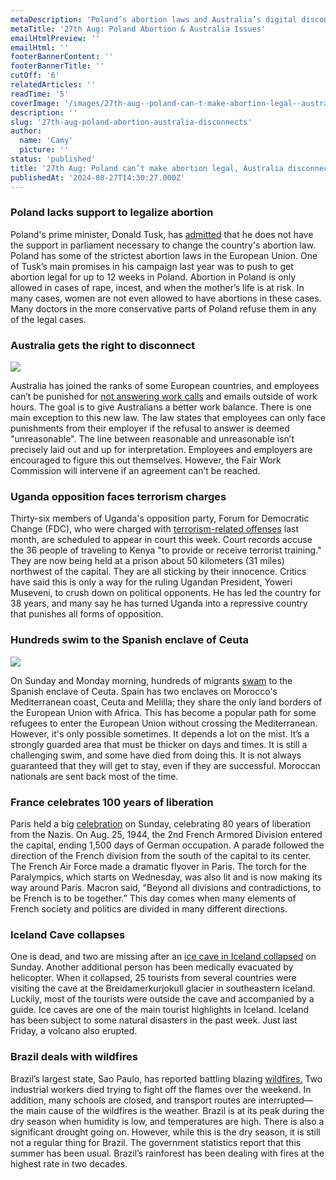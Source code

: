 ```yaml
---
metaDescription: 'Poland’s abortion laws and Australia’s digital disconnect take focus on August 27th updates.'
metaTitle: '27th Aug: Poland Abortion & Australia Issues'
emailHtmlPreview: ''
emailHtml: ''
footerBannerContent: ''
footerBannerTitle: ''
cutOff: '6'
relatedArticles: ''
readTime: '5'
coverImage: '/images/27th-aug--poland-can-t-make-abortion-legal--australia-disconnects--M0Nj.webp'
description: ''
slug: '27th-aug-poland-abortion-australia-disconnects'
author:
  name: 'Camy'
  picture: ''
status: 'published'
title: '27th Aug: Poland can’t make abortion legal, Australia disconnects'
publishedAt: '2024-08-27T14:30:27.000Z'
---
```


### Poland lacks support to legalize abortion

Poland's prime minister, Donald Tusk, has [admitted](https://www.euronews.com/health/2024/08/24/polish-government-doesnt-have-votes-to-liberalise-strict-abortion-law-says-pm-donald-tusk) that he does not have the support in parliament necessary to change the country's abortion law. Poland has some of the strictest abortion laws in the European Union. One of Tusk’s main promises in his campaign last year was to push to get abortion legal for up to 12 weeks in Poland. Abortion in Poland is only allowed in cases of rape, incest, and when the mother’s life is at risk. In many cases, women are not even allowed to have abortions in these cases. Many doctors in the more conservative parts of Poland refuse them in any of the legal cases.

### Australia gets the right to disconnect

![](/images/27th-aug--poland-can-t-make-abortion-legal--australia-disconnects--AxMD.webp)

Australia has joined the ranks of some European countries, and employees can’t be punished for [not answering work calls](https://www.dw.com/en/australian-workers-now-have-the-right-to-disconnect/a-70045955#:~:text=Australian%20workers%20will%20now%20have,texts%20outside%20of%20work%20hours.) and emails outside of work hours. The goal is to give Australians a better work balance. There is one main exception to this new law. The law states that employees can only face punishments from their employer if the refusal to answer is deemed "unreasonable". The line between reasonable and unreasonable isn’t precisely laid out and up for interpretation. Employees and employers are encouraged to figure this out themselves. However, the Fair Work Commission will intervene if an agreement can’t be reached.

### Uganda opposition faces terrorism charges

Thirty-six members of Uganda's opposition party, Forum for Democratic Change (FDC), who were charged with [terrorism-related offenses](https://www.dw.com/en/ugandas-opposition-leaders-arrested-charged-with-terrorism/a-70017547) last month, are scheduled to appear in court this week. Court records accuse the 36 people of traveling to Kenya "to provide or receive terrorist training." They are now being held at a prison about 50 kilometers (31 miles) northwest of the capital. They are all sticking by their innocence. Critics have said this is only a way for the ruling Ugandan President, Yoweri Museveni, to crush down on political opponents. He has led the country for 38 years, and many say he has turned Uganda into a repressive country that punishes all forms of opposition.

### Hundreds swim to the Spanish enclave of Ceuta

![](/images/27th-aug--poland-can-t-make-abortion-legal--australia-disconnects--uganda-opposition-faces-charges-b-YyMD.webp)

On Sunday and Monday morning, hundreds of migrants [swam](https://www.reuters.com/world/dozens-migrants-swim-into-spains-ceuta-enclave-morocco-2024-08-26/) to the Spanish enclave of Ceuta. Spain has two enclaves on Morocco's Mediterranean coast, Ceuta and Melilla; they share the only land borders of the European Union with Africa. This has become a popular path for some refugees to enter the European Union without crossing the Mediterranean. However, it's only possible sometimes. It depends a lot on the mist. It’s a strongly guarded area that must be thicker on days and times. It is still a challenging swim, and some have died from doing this. It is not always guaranteed that they will get to stay, even if they are successful. Moroccan nationals are sent back most of the time.

### France celebrates 100 years of liberation

Paris held a big [celebration](https://www.japantimes.co.jp/news/2024/08/26/world/paris-80th-anniversary-wwii/) on Sunday, celebrating 80 years of liberation from the Nazis. On Aug. 25, 1944, the 2nd French Armored Division entered the capital, ending 1,500 days of German occupation. A parade followed the direction of the French division from the south of the capital to its center. The French Air Force made a dramatic flyover in Paris. The torch for the Paralympics, which starts on Wednesday, was also lit and is now making its way around Paris. Macron said, "Beyond all divisions and contradictions, to be French is to be together.” This day comes when many elements of French society and politics are divided in many different directions.

### Iceland Cave collapses

One is dead, and two are missing after an [ice cave in Iceland collapsed](https://edition.cnn.com/2024/08/26/europe/ice-cave-collapse-iceland-intl-hnk/index.html) on Sunday. Another additional person has been medically evacuated by helicopter. When it collapsed, 25 tourists from several countries were visiting the cave at the Breidamerkurjokull glacier in southeastern Iceland. Luckily, most of the tourists were outside the cave and accompanied by a guide. Ice caves are one of the main tourist highlights in Iceland. Iceland has been subject to some natural disasters in the past week. Just last Friday, a volcano also erupted.

### Brazil deals with wildfires

Brazil’s largest state, Sao Paulo, has reported battling blazing [wildfires.](https://www.dw.com/en/brazil-authorities-declare-war-on-blazing-wildfires/a-70045441) Two industrial workers died trying to fight off the flames over the weekend. In addition, many schools are closed, and transport routes are interrupted—the main cause of the wildfires is the weather. Brazil is at its peak during the dry season when humidity is low, and temperatures are high. There is also a significant drought going on. However, while this is the dry season, it is still not a regular thing for Brazil. The government statistics report that this summer has been usual. Brazil’s rainforest has been dealing with fires at the highest rate in two decades.